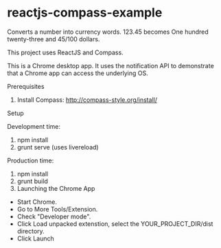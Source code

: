 # reactjs-compass-example
Converts a number into currency words. 123.45 becomes One hundred twenty-three and 45/100 dollars.

This project uses ReactJS and Compass. 

This is a Chrome desktop app. It uses the notification API to demonstrate that a Chrome app can access the underlying OS.

Prerequisites  

1. Install Compass: http://compass-style.org/install/

Setup  

Development time:

1. npm install
2. grunt serve (uses livereload)

Production time:

1. npm install
2. grunt build
3. Launching the Chrome App

* Start Chrome.
* Go to More Tools/Extension.
* Check "Developer mode".
* Click Load unpacked extenstion, select the YOUR_PROJECT_DIR/dist directory.
* Click Launch
